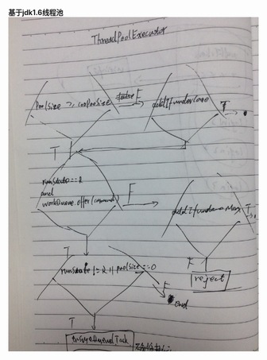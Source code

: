**基于jdk1.6线程池**  
![image](https://raw.githubusercontent.com/hzying19/code-analysis/master/jdk/ThreadPoolExecutor.JPG)
